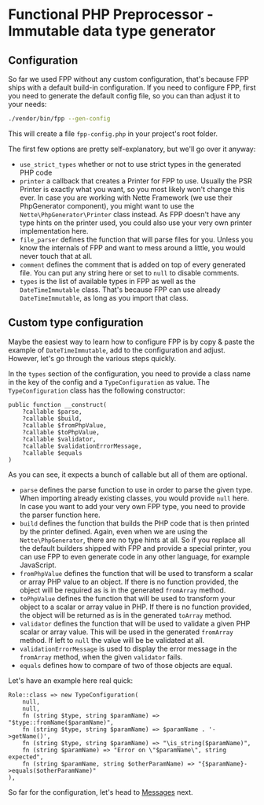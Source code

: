 # Functional PHP Preprocessor - Immutable data type generator

## Configuration

So far we used FPP without any custom configuration, that's because
FPP ships with a default build-in configuration. If you need to configure
FPP, first you need to generate the default config file, so you can than
adjust it to your needs:

```bash
./vendor/bin/fpp --gen-config
```

This will create a file `fpp-config.php` in your project's root folder.

The first few options are pretty self-explanatory, but we'll go over it anyway:

- `use_strict_types` whether or not to use strict types in the generated PHP code
- `printer` a callback that creates a Printer for FPP to use. Usually the PSR
  Printer is exactly what you want, so you most likely won't change this ever.
  In case you are working with Nette Framework (we use their PhpGenerator component),
  you might want to use the `Nette\PhpGenerator\Printer` class instead. As FPP
  doesn't have any type hints on the printer used, you could also use your very
  own printer implementation here.
- `file_parser` defines the function that will parse files for you. Unless you know
  the internals of FPP and want to mess around a little, you would never touch that
  at all.
- `comment` defines the comment that is added on top of every generated file.
  You can put any string here or set to `null` to disable comments.
- `types` is the list of available types in FPP as well as the `DateTimeImmutable`
  class. That's because FPP can use already `DateTimeImmutable`, as long as you
  import that class.

## Custom type configuration

Maybe the easiest way to learn how to configure FPP is by copy & paste the example
of `DateTimeImmutable`, add to the configuration and adjust. However, let's go
through the various steps quickly.

In the `types` section of the configuration, you need to provide a class name in
the key of the config and a `TypeConfiguration` as value. The `TypeConfiguration`
class has the following constructor:

```
public function __construct(
    ?callable $parse,
    ?callable $build,
    ?callable $fromPhpValue,
    ?callable $toPhpValue,
    ?callable $validator,
    ?callable $validationErrorMessage,
    ?callable $equals
)
```

As you can see, it expects a bunch of callable but all of them are optional.

- `parse` defines the parse function to use in order to parse the given type.
  When importing already existing classes, you would provide `null` here.
  In case you want to add your very own FPP type, you need to provide the parser
  function here.
- `build` defines the function that builds the PHP code that is then printed by
  the printer defined. Again, even when we are using the `Nette\PhpGenerator`,
  there are no type hints at all. So if you replace all the default builders
  shipped with FPP and provide a special printer, you can use FPP to even generate
  code in any other language, for example JavaScript.
- `fromPhpValue` defines the function that will be used to transform a scalar or
  array PHP value to an object. If there is no function provided, the object will
  be required as is in the generated `fromArray` method.
- `toPhpValue` defines the function that will be used to transform your object to
  a scalar or array value in PHP. If there is no function provided, the object
  will be returned as is in the generated `toArray` method.
- `validator` defines the function that will be used to validate a given PHP scalar
  or array value. This will be used in the generated `fromArray` method. If left to
  `null` the value will be be validated at all.
- `validationErrorMessage` is used to display the error message in the `fromArray`
  method, when the given `validator` fails.
- `equals` defines how to compare of two of those objects are equal.

Let's have an example here real quick:

```
Role::class => new TypeConfiguration(
    null,
    null,
    fn (string $type, string $paramName) => "$type::fromName($paramName)",
    fn (string $type, string $paramName) => $paramName . '->getName()',
    fn (string $type, string $paramName) => "\is_string($paramName)",
    fn (string $paramName) => "Error on \"$paramName\", string expected",
    fn (string $paramName, string $otherParamName) => "{$paramName}->equals($otherParamName)"
),
```

So far for the configuration, let's head to [Messages](Messages.md) next.
